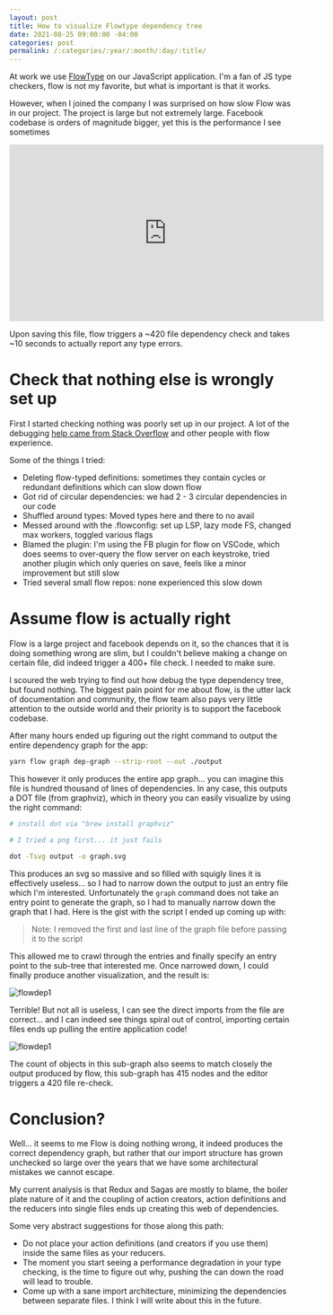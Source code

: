```yaml
---
layout: post
title: How to visualize Flowtype dependency tree
date: 2021-08-25 09:00:00 -04:00
categories: post
permalink: /:categories/:year/:month/:day/:title/
---
```


At work we use [FlowType](https://flow.org) on our JavaScript application. I'm a fan of JS type checkers, flow is not my favorite, but what is important is that it works.

However, when I joined the company I was surprised on how slow Flow was in our project. The project is large but not extremely large. Facebook codebase is orders of magnitude bigger, yet this is the performance I see sometimes

<iframe width="560" height="315" src="https://www.youtube.com/embed/hloQX8wG0t0" title="YouTube video player" frameborder="0" allow="accelerometer; autoplay; clipboard-write; encrypted-media; gyroscope; picture-in-picture" allowfullscreen></iframe>

Upon saving this file, flow triggers a ~420 file dependency check and takes ~10 seconds to actually report any type errors.

# Check that nothing else is wrongly set up

First I started checking nothing was poorly set up in our project. A lot of the debugging [help came from Stack Overflow](https://stackoverflow.com/questions/68833468/how-to-debug-flowtype-extreme-slow-performance?noredirect=1#comment121793043_68833468) and other people with flow experience.

Some of the things I tried:

- Deleting flow-typed definitions: sometimes they contain cycles or redundant definitions which can slow down flow
- Got rid of circular dependencies: we had 2 - 3 circular dependencies in our code
- Shuffled around types: Moved types here and there to no avail
- Messed around with the .flowconfig: set up LSP, lazy mode FS, changed max workers, toggled various flags
- Blamed the plugin: I'm using the FB plugin for flow on VSCode, which does seems to over-query the flow server on each keystroke, tried another plugin which only queries on save, feels like a minor improvement but still slow
- Tried several small flow repos: none experienced this slow down

# Assume flow is actually right

Flow is a large project and facebook depends on it, so the chances that it is doing something wrong are slim, but I couldn't believe making a change on certain file, did indeed trigger a 400+ file check. I needed to make sure.

I scoured the web trying to find out how debug the type dependency tree, but found nothing. The biggest pain point for me about flow, is the utter lack of documentation and community, the flow team also pays very little attention to the outside world and their priority is to support the facebook codebase.

After many hours ended up figuring out the right command to output the entire dependency graph for the app:

```bash
yarn flow graph dep-graph --strip-root --out ./output
```

This however it only produces the entire app graph... you can imagine this file is hundred thousand of lines of dependencies. In any case, this outputs a DOT file (from graphviz), which in theory you can easily visualize by using the right command:

```bash
# install dot via "brew install graphviz"

# I tried a png first... it just fails

dot -Tsvg output -o graph.svg
```

This produces an svg so massive and so filled with squigly lines it is effectively useless... so I had to narrow down the output to just an entry file which I'm interested. Unfortunately the `graph` command does not take an entry point to generate the graph, so I had to manually narrow down the graph that I had. Here is the gist with the script I ended up coming up with:

<script src="https://gist.github.com/ospfranco/d599a68f1a2fe1f39a457162238fec78.js"></script>

> Note: I removed the first and last line of the graph file before passing it to the script

This allowed me to crawl through the entries and finally specify an entry point to the sub-tree that interested me. Once narrowed down, I could finally produce another visualization, and the result is:

![flowdep1]({{site.url}}/assets/flowdep1.png "flowdep1")

Terrible! But not all is useless, I can see the direct imports from the file are correct... and I can indeed see things spiral out of control, importing certain files ends up pulling the entire application code!

![flowdep1]({{site.url}}/assets/flowdep2.png "flowdep1")

The count of objects in this sub-graph also seems to match closely the output produced by flow, this sub-graph has 415 nodes and the editor triggers a 420 file re-check.

# Conclusion?

Well... it seems to me Flow is doing nothing wrong, it indeed produces the correct dependency graph, but rather that our import structure has grown unchecked so large over the years that we have some architectural mistakes we cannot escape.

My current analysis is that Redux and Sagas are mostly to blame, the boiler plate nature of it and the coupling of action creators, action definitions and the reducers into single files ends up creating this web of dependencies.

Some very abstract suggestions for those along this path:

- Do not place your action definitions (and creators if you use them) inside the same files as your reducers.
- The moment you start seeing a performance degradation in your type checking, is the time to figure out why, pushing the can down the road will lead to trouble.
- Come up with a sane import architecture, minimizing the dependencies between separate files. I think I will write about this in the future.
